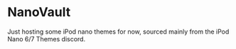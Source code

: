 # NanoVault
Just hosting some iPod nano themes for now, sourced mainly from the iPod Nano 6/7 Themes discord.
